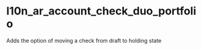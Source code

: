 l10n_ar_account_check_duo_portfolio
===================================

Adds the option of moving a check from draft to holding state
